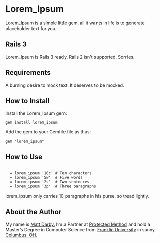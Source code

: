 Lorem_Ipsum
===========
Lorem_Ipsum is a simple little gem, all it wants in life is to generate placeholder text for you.

Rails 3
-------
Lorem_Ipsum is Rails 3 ready. Rails 2 isn't supported. Sorries.

Requirements
------------
A burning desire to mock text. It deserves to be mocked.

How to Install
--------------
Install the Lorem_Ipsum gem:
<pre><code>gem install lorem_ipsum</code></pre>

Add the gem to your Gemfile file as thus:
<pre><code>gem "lorem_ipsum"</code></pre>


How to Use
-----------
<pre><code>
  = lorem_ipsum '10c' # Ten characters
  = lorem_ipsum '5w'  # Five words
  = lorem_ipsum '2s'  # Two sentences
  = lorem_ipsum '3p'  # Three paragraphs
</code></pre>

lorem_ipsum only carries 10 paragraphs in his purse, so tread lightly.

About the Author
----------------
My name is [Matt Darby.](http://blog.matt-darby.com) I’m a Partner at [Protected Method](http://www.protectedmethod.com) and hold a Master’s Degree in Computer Science from [Franklin University](http://www.franklin.edu) in sunny [Columbus, OH.](http://en.wikipedia.org/wiki/Columbus,_Ohio)

